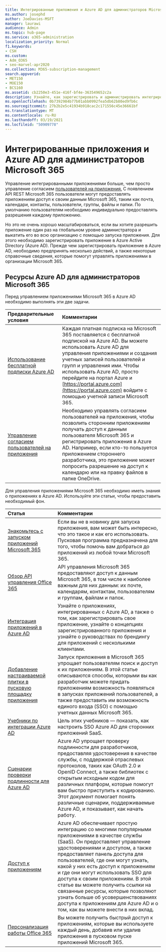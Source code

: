 ```yaml
---
title: Интегрированные приложения и Azure AD для администраторов Microsoft 365
ms.author: josephd
author: JoeDavies-MSFT
manager: laurawi
audience: Admin
ms.topic: hub-page
ms.service: o365-administration
localization_priority: Normal
f1.keywords:
- CSH
ms.custom:
- Adm_O365
- seo-marvel-apr2020
ms.collection: M365-subscription-management
search.appverid:
- MET150
- MOE150
- BCS160
ms.assetid: cb2250e3-451e-416f-bf4e-363549652c2a
description: Узнайте, как зарегистрировать и администрировать интегрированные приложения Office 365 в Azure AD, разрешив авторизацию приложений на глобальном уровне администратора.
ms.openlocfilehash: 0b7392984b77b01abb0992fea5db62b80ed9fb6c
ms.sourcegitcommit: 27b2b2e5c41934b918cac2c171556c45e36661bf
ms.translationtype: MT
ms.contentlocale: ru-RU
ms.lasthandoff: 03/19/2021
ms.locfileid: "50909778"
---
```

# <a name="integrated-apps-and-azure-ad-for-microsoft-365-administrators"></a>Интегрированные приложения и Azure AD для администраторов Microsoft 365

Управление интегрированными приложениями больше, чем просто управление согласием [пользователей на приложения.](../admin/misc/user-consent.md) С появлением API REST Microsoft 365 пользователи могут предоставлять приложениям доступ к своим данным Microsoft 365, таким как почта, календари, контакты, пользователи, группы, файлы и папки. По умолчанию пользователям необходимо индивидуально предоставлять разрешения каждому приложению. 

Но это не очень хорошо масштабироваться, если вы хотите разрешить приложение один раз на глобальном уровне администратора и выкатить его во всю организацию с помощью запуска приложения. Для этого необходимо зарегистрировать приложение в Azure Active Directory (Azure AD). Прежде чем зарегистрировать приложение в Azure AD, необходимо предпринять несколько действий, а также некоторые справочные сведения, которые помогут управлять приложениями в организации Microsoft 365.
  
## <a name="azure-ad-resources-for-microsoft-365-admins"></a>Ресурсы Azure AD для администраторов Microsoft 365

Перед управлением приложениями Microsoft 365 в Azure AD необходимо выполнять эти две задачи.
  
|Предварительные условия|Комментарии|
|:-----|:-----|
|[Использование бесплатной подписки Azure AD](../compliance/use-your-free-azure-ad-subscription-in-office-365.md) <br/> |Каждая платная подписка на Microsoft 365 поставляется с бесплатной подпиской на Azure AD. Вы можете использовать Azure AD для управления приложениями и создания учетных записей пользователей и групп и управления ими. Чтобы использовать Azure AD, просто перейдите на портал Azure и [https://portal.azure.com](https://portal.azure.com) войдите с помощью учетной записи Microsoft 365.  <br/> |
|[Управление согласием пользователей на приложения](../admin/misc/user-consent.md) <br/> |Необходимо управлять согласием пользователей на приложения, чтобы позволить сторонним приложениям получать доступ к данным пользователя Microsoft 365 и регистрировать приложения в Azure AD. Например, если кто-то пользуется приложением стороннего разработчика, это приложение может попросить разрешение на доступ к календарю или на правку файлов в папке OneDrive.  <br/> |
   
Для управления приложениями Microsoft 365 необходимо иметь знания о приложениях в Azure AD. Используйте эти статьи, чтобы предоставить необходимый фон.
  
|Статья|Комментарии|
|:-----|:-----|
|[Знакомьтесь с запуском приложений Microsoft 365](https://support.microsoft.com/office/meet-the-microsoft-365-app-launcher-79f12104-6fed-442f-96a0-eb089a3f476a) <br/> |Если вы не в новинку для запуска приложения, вам может быть интересно, что это такое и как его использовать. Пусковая программа предназначена для того, чтобы помочь вам добраться до приложений из любой точки Microsoft 365.  <br/> |
|[Обзор API управления Office 365](/office/office-365-management-api/office-365-management-apis-overview) <br/> |API управления Microsoft 365 предоставляют доступ к данным Microsoft 365, в том числе к наиболее важным для них данным: их почте, календарям, контактам, пользователям и группам, файлам и папок. <br/> |
|[Интеграция приложений в Azure AD](/azure/active-directory/develop/quickstart-v1-add-azure-ad-app) <br/> | Узнайте о приложениях, интегрированных с Azure AD, а также о том, как зарегистрировать свое приложение, узнайте о концепциях зарегистрированного приложения и узнайте о руководствах по брендингу для приложений с несколькими клиентами.  <br/> |
|[Добавление настраиваемой плитки в пусковую площадку приложения](/office365/admin/manage/customize-the-app-launcher)  <br/> |Запуск приложения в Microsoft 365 упрощает пользователям поиск и доступ к их приложениям. В этой статье описываются способы, которыми вы как разработчик можете придать приложениям возможность появляться в запусках приложений пользователей, а также предоставить им возможность единого входа (SSO) с помощью учетных данных Microsoft 365.  <br/> |
|[Учебники по интеграции Azure AD](/azure/active-directory/saas-apps/tutorial-list) <br/> |Цель этих учебников — показать, как настроить SSO Azure AD для сторонних приложений SaaS.  <br/> |
|[Сценарии проверки подлинности для Azure AD](/azure/active-directory/develop/authentication-vs-authorization) <br/> |Azure AD упрощает проверку подлинности для разработчиков, предоставляя удостоверения в качестве службы, с поддержкой отраслевых протоколов, таких как OAuth 2.0 и OpenID Connect, а также библиотек с открытым исходным кодом для различных платформ, которые помогут вам быстро приступить к кодированию. Этот документ помогает понять различные сценарии, поддерживаемые Azure AD, и показывает, как начать работу.  <br/> |
|[Доступ к приложениям](/azure/active-directory/manage-apps/what-is-access-management) <br/> |Azure AD обеспечивает простую интеграцию со многими популярными приложениями в качестве службы (SaaS). Он предоставляет управление удостоверениями и доступом, а также предоставляет панель доступа для пользователей, где они могут узнать, какой у них есть доступ к приложениям и где они могут использовать SSO для доступа к своим приложениям. В этой статье вы можете получить ссылки на связанные ресурсы, которые позволяют узнать больше об усовершенствованиях доступа к приложениям для Azure AD и о том, как вы можете внести в них вклад.  <br/> |
|[Персонализация работы Office 365](https://support.microsoft.com/office/personalize-your-office-365-experience-eb34a21b-52fa-4fbf-a8d5-146132242985) <br/> |Вы можете получить быстрый доступ к приложениям, которые вы используете каждый день, добавив или удалив приложения в пусковом пуске приложений Microsoft 365.  <br/> |